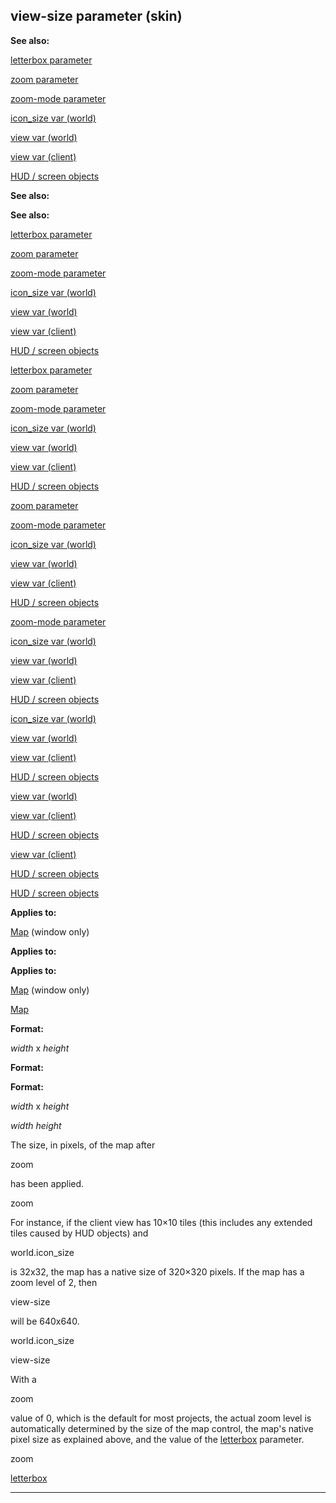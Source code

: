 

 view-size parameter (skin)
----------------------------




**See also:** 


[letterbox parameter](#/{skin}/param/letterbox) 

[zoom parameter](#/{skin}/param/zoom) 

[zoom-mode parameter](#/{skin}/param/zoom-mode) 

[icon\_size var (world)](#/world/var/icon_size) 

[view var (world)](#/world/var/view) 

[view var (client)](#/client/var/view) 

[HUD / screen objects](#/{notes}/HUD) 









**See also:** 

**See also:**

[letterbox parameter](#/{skin}/param/letterbox) 

[zoom parameter](#/{skin}/param/zoom) 

[zoom-mode parameter](#/{skin}/param/zoom-mode) 

[icon\_size var (world)](#/world/var/icon_size) 

[view var (world)](#/world/var/view) 

[view var (client)](#/client/var/view) 

[HUD / screen objects](#/{notes}/HUD) 







[letterbox parameter](#/{skin}/param/letterbox)

[zoom parameter](#/{skin}/param/zoom) 

[zoom-mode parameter](#/{skin}/param/zoom-mode) 

[icon\_size var (world)](#/world/var/icon_size) 

[view var (world)](#/world/var/view) 

[view var (client)](#/client/var/view) 

[HUD / screen objects](#/{notes}/HUD) 






[zoom parameter](#/{skin}/param/zoom)

[zoom-mode parameter](#/{skin}/param/zoom-mode) 

[icon\_size var (world)](#/world/var/icon_size) 

[view var (world)](#/world/var/view) 

[view var (client)](#/client/var/view) 

[HUD / screen objects](#/{notes}/HUD) 





[zoom-mode parameter](#/{skin}/param/zoom-mode)

[icon\_size var (world)](#/world/var/icon_size) 

[view var (world)](#/world/var/view) 

[view var (client)](#/client/var/view) 

[HUD / screen objects](#/{notes}/HUD) 




[icon\_size var (world)](#/world/var/icon_size)

[view var (world)](#/world/var/view) 

[view var (client)](#/client/var/view) 

[HUD / screen objects](#/{notes}/HUD) 



[view var (world)](#/world/var/view)

[view var (client)](#/client/var/view) 

[HUD / screen objects](#/{notes}/HUD) 


[view var (client)](#/client/var/view)

[HUD / screen objects](#/{notes}/HUD) 

[HUD / screen objects](#/{notes}/HUD)


**Applies to:** 


[Map](#/{skin}/control/map) 
 (window only)
 


**Applies to:** 

**Applies to:**

[Map](#/{skin}/control/map) 
 (window only)

[Map](#/{skin}/control/map)


**Format:** 


*width* 
 x
 *height* 



**Format:** 

**Format:**

*width* 
 x
 *height* 

*width*
*height*

 The size, in pixels, of the map after
 
 zoom
 
 has been applied.




 zoom


 For instance, if the client view has 10×10 tiles (this includes any extended tiles caused by HUD objects) and
 
 world.icon\_size
 
 is 32x32, the map has a native size of 320×320 pixels. If the map has a zoom level of 2, then
 
 view-size
 
 will be 640x640.




 world.icon\_size


 view-size


 With a
 
 zoom
 
 value of 0, which is the default for most projects, the actual zoom level is automatically determined by the size of the map control, the map's native pixel size as explained above, and the value of the
 [letterbox](#/{skin}/param/letterbox) 
 parameter.




 zoom

[letterbox](#/{skin}/param/letterbox)


---


